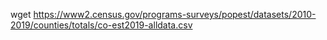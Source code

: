  wget https://www2.census.gov/programs-surveys/popest/datasets/2010-2019/counties/totals/co-est2019-alldata.csv

